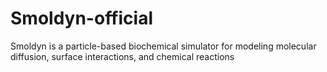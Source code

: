 # Smoldyn-official
Smoldyn is a particle-based biochemical simulator for modeling molecular diffusion, surface interactions, and chemical reactions
